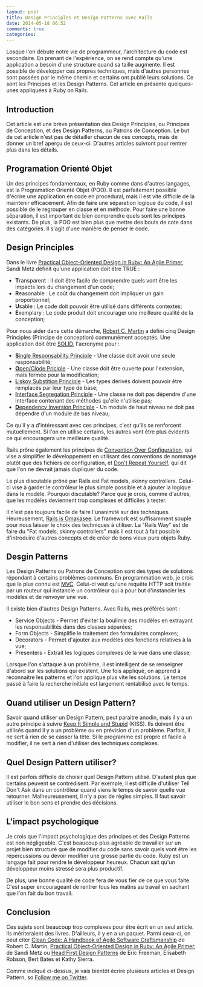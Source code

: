 ```yaml
---
layout: post
title: Design Principles et Design Patterns avec Rails
date: 2014-05-18 06:52
comments: true
categories:
---
```


Losque l'on débute notre vie de programmeur, l'architecture du code est secondaire. En prenant de l'expérience, on se rend compte qu'une application a besoin d'une structure quand sa taille augmente. Il est possible de développer ces propres techniques, mais d'autres personnes sont passées par le même chemin et certains ont publié leurs solutions. Ce sont les Principes et les Design Patterns. Cet article en présente quelques-unes appliquées à Ruby on Rails.

<!--more-->

## Introduction

Cet article est une brève présentation des Design Principles, ou Principes de Conception, et des Design Patterns, ou Patrons de Conception. Le but de cet article n'est pas de détailler chacun de ces concepts, mais de donner un bref aperçu de ceux-ci. D'autres articles suivront pour rentrer plus dans les détails.

## Programation Orienté Objet

Un des principes fondamentaux, en Ruby comme dans d'autres langages, est la Programation Orienté Objet (POO). Il est parfaitement possible d'écrire une application en code en procédural, mais il est vite difficile de la maintenir efficacement. Afin de faire une séparation logique du code, il est possible de le regrouper en classe et en méthode. Pour faire une bonne séparation, il est important de bien comprendre quels sont les principes existants. De plus, la POO est bien plus que mettre des bouts de cote dans des catégories. Il s'agit d'une manière de penser le code.

## Design Principles

Dans le livre [Practical Object-Oriented Design in Ruby: An Agile Primer](http://www.amazon.ca/Practical-Object-Oriented-Design-Ruby-Primer/dp/0321721330), Sandi Metz définit qu'une application doit être TRUE :

* **T**ransparent : Il doit être facile de comprendre quels vont être les impacts lors du changement d'un code;
* **R**easonable : Le coût du changement doit impliquer un gain proportionnel;
* **U**sable : Le code doit pouvoir être utilisé dans différents contextes;
* **E**xemplary : Le code produit doit encourager une meilleure qualité de la conception;

Pour nous aider dans cette démarche, [Robert C. Martin](http://en.wikipedia.org/wiki/Robert_Cecil_Martin) a défini cinq Design Principles (Principe de conception) communément acceptés. Une application doit être [SOLID](http://en.wikipedia.org/wiki/SOLID_%28object-oriented_design%29), l'acronyme pour :

* [**S**ingle Responsability Principle](http://en.wikipedia.org/wiki/Single_responsibility_principle) - Une classe doit avoir une seule responsabilité;
* [**O**pen/Clode Priciple](http://en.wikipedia.org/wiki/Open/closed_principle) - Une classe doit être ouverte pour l'extension, mais fermée pour la modification;
* [**L**iskov Substition Principle](http://en.wikipedia.org/wiki/Liskov_substitution_principle) - Les types dérivés doivent pouvoir être remplacés par leur type de base;
* [**I**nterface Segregation Principle](http://en.wikipedia.org/wiki/Interface_segregation_principle) - Une classe ne doit pas dépendre d'une interface contenant des méthodes qu'elle n'utilise pas;
* [**D**ependency Inversion Principle](http://en.wikipedia.org/wiki/Dependency_inversion_principle) - Un module de haut niveau ne doit pas dépendre d'un module de bas niveau;

Ce qu'il y a d'intéressant avec ces principes, c'est qu'ils se renforcent mutuellement. Si l'on en utilise certains, les autres vont être plus évidents ce qui encouragera une meilleure qualité.

Rails prône également les principes de [Convention Over Configuration](http://en.wikipedia.org/wiki/Convention_over_Configuration), qui vise a simplifier le développement en utilisant des conventions de nommage plutôt que des fichiers de configuration, et [Don't Repeat Yourself](http://en.wikipedia.org/wiki/Don%27t_Repeat_Yourself), qui dit que l'on ne devrait jamais dupliquer du code.

Le plus discutable prôné par Rails est Fat models, skinny controllers. Celui-ci vise à garder le contrôleur le plus simple possible et à ajouter la logique dans le modèle. Pourquoi discutable? Parce que je crois, comme d'autres, que les modèles deviennent trop complexes et difficiles à tester.

Il n'est pas toujours facile de faire l'unanimité sur des techniques. Heureusement, [Rails is Omakasee](http://david.heinemeierhansson.com/2012/rails-is-omakase.html). Le framework est suffisamment souple pour nous laisser le choix des techniques à utiliser. La "Rails Way" est de faire du "Fat models, skinny controllers" mais il est tout à fait possible d'introduire d'autres concepts et de créer de bons vieux purs objets Ruby.

## Desgin Patterns

Les Design Patterns ou Patrons de Conception sont des types de solutions répondant à certains problèmes communs. En programmation web, je crois que le plus connu est [MVC](http://en.wikipedia.org/wiki/MVC). Celui-ci veut qu'une requête HTTP soit traitée par un routeur qui instancie un contrôleur qui a pour but d'instancier les modèles et de renvoyer une vue.

Il existe bien d'autres Design Patterns. Avec Rails, mes préférés sont :

* Service Objects - Permet d'éviter la boulimie des modèles en extrayant les responsabilités dans des classes séparées;
* Form Objects - Simplifie le traitement des formulaires complexes;
* Decorators - Permet d'ajouter aux modèles des fonctions relatives à la vue;
* Presenters - Extrait les logiques complexes de la vue dans une classe;

Lorsque l'on s'attaque à un problème, il est intelligent de se renseigner d'abord sur les solutions qui existent. Une fois appliqué, on apprend à reconnaitre les patterns et l'on applique plus vite les solutions. Le temps passé à faire la recherche initiale est largement rentabilisé avec le temps.

## Quand utiliser un Design Pattern?

Savoir quand utiliser un Design Pattern, peut paraitre anodin, mais il y a un autre principe à suivre [Keep It Simple and Stupid](http://en.wikipedia.org/wiki/Keep_it_simple) (KISS). Ils doivent être utilisés quand il y a un problème ou en prévision d'un problème. Parfois, il ne sert à rien de se casser la tête. Si le programme est propre et facile a modifier, il ne sert à rien d'utiliser des techniques complexes.

## Quel Design Pattern utiliser?

Il est parfois difficile de choisir quel Design Pattern utilisé. D'autant plus que certains peuvent se contredisent. Par exemple, il est difficile d'utiliser Tell Don't Ask dans un contrôleur quand viens le temps de savoir quelle vue retourner. Malheureusement, il n'y a pas de règles simples. Il faut savoir utiliser le bon sens et prendre des décisions.

## L'impact psychologique

Je crois que l'impact psychologique des principes et des Design Patterns est non négligeable. C'est beaucoup plus agréable de travailler sur un projet bien structuré que de modifier du code sans savoir quels vont être les répercussions ou devoir modifier une grosse partie du code. Ruby est un langage fait pour rendre le développeur heureux. Chacun sait qu'un développeur moins stressé sera plus productif.

De plus, une bonne qualité de code fera de vous fier de ce que vous faite. C'est super encourageant de rentrer tous les matins au travail en sachant que l'on fait du bon travail.

## Conclusion

Ces sujets sont beaucoup trop complexes pour être écrit en un seul article. Ils mériteraient des livres. D'ailleurs, il y en a un paquet. Parmi ceux-ci, on peut citer [Clean Code: A Handbook of Agile Software Craftsmanship](http://www.amazon.ca/Clean-Code-Handbook-Software-Craftsmanship/dp/0132350882) de Robert C. Martin, [Practical Object-Oriented Design in Ruby: An Agile Primer](http://www.amazon.ca/Practical-Object-Oriented-Design-Ruby-Primer/dp/0321721330), de Sandi Metz ou [Head First Design Patterns](http://www.amazon.ca/Head-First-Design-Patterns-Freeman/dp/0596007124) de Eric Freeman, Elisabeth Robson, Bert Bates et Kathy Sierra.

Comme indiqué ci-dessus, je vais bientôt écrire plusieurs articles et Design Pattern, so [Follow me on Twitter](https://twitter.com/GuirecCorbel).
